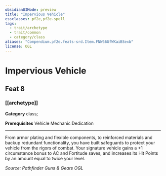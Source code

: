 ```yaml
---
obsidianUIMode: preview
title: "Impervious Vehicle"
cssclasses: pf2e,pf2e-spell
tags:
  - trait/archetype
  - trait/common
  - category/class
aliases: "Compendium.pf2e.feats-srd.Item.FNW66GfWXaiBSexb"
license: OGL
---
```

# Impervious Vehicle
## Feat 8
### [[archetype]]

**Category** class; 



**Prerequisites** Vehicle Mechanic Dedication
* * *
From armor plating and flexible components, to reinforced materials and backup redundant functionality, you have built safeguards to protect your vehicle from the rigors of combat. Your signature vehicle gains a +1 circumstance bonus to AC and Fortitude saves, and increases its Hit Points by an amount equal to twice your level.

*Source: Pathfinder Guns & Gears*
*OGL*
